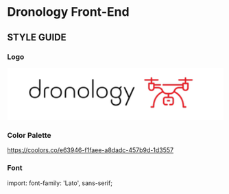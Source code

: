 # Dronology Front-End

## STYLE GUIDE

### Logo

![logo image](/public/images/logo.png)

### Color Palette

https://coolors.co/e63946-f1faee-a8dadc-457b9d-1d3557

### Font

<link rel="preconnect" href="https://fonts.googleapis.com">
<link rel="preconnect" href="https://fonts.gstatic.com" crossorigin>
<link href="https://fonts.googleapis.com/css2?family=Lato:wght@300&display=swap" rel="stylesheet">

import:
font-family: 'Lato', sans-serif;
